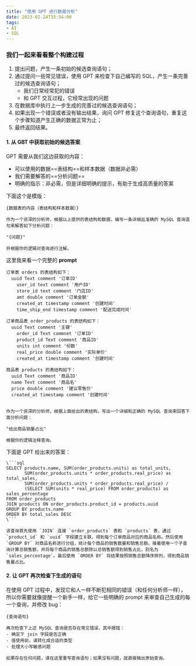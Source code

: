 ```yaml
---
title: "使用 GPT 进行数据分析"
date: 2023-02-24T15:54:00
tags:
- AI
- SQL
---
```



### 我们一起来看看整个构建过程

1. 提出问题，产生一条初始的候选查询语句；
2. 通过提问一些常见错误，使用 GPT 来检查下自己编写的 SQL，产生一条完善过的候选查询语句；
	- 我们日常经常犯的错误
	- 和 GPT 交互过程，它经常出现的问题
3. 在数据库中执行上一步生成的完善过的候选查询语句；
4. 如果出现一个错误或者没有输出结果，询问 GPT 修复这个查询语句，重复这个步骤知道产生正确的数据正常为止；
5. 最终返回结果。

#### 1. 从 GBT 中获取初始的候选答案

GPT 需要从我们这边获取的内容：
- 可以使用的数据==表结构==和样本数据（数据非必需）
- 我们需要解答的==分析问题==
- 明确的指示：非必需，但是详细明确的提示，有助于生成高质量的答案

下面这个是模版：
```
{数据表的内容（表结构和样本数据）}

作为一个资深的分析师，根据以上提供的表结构和数据，编写一条详细且准确的 MySQL 查询语句来解答如下分析问题：

"{问题}"

并根据你的逻辑对查询进行注解。
```

这里我来看一个完整的 **prompt**

```
订单表 orders 的表结构如下：
  uuid Text comment '订单ID'
    user_id text comment '用户ID'
    store_id text comment '门店ID'
    amt double comment '订单金额'
    created_at timestamp comment '创建时间'
    time_ship_end timestamp comment '配送完成时间'

订单商品表 order_products 的表结构如下：
  uuid Text comment '主键'
    order_id Text commnet '订单ID'
    product_id Text comment '商品ID'
    units int comment '份数'
    real_price double comment '实际单价'
    created_at timestamp comment '创建时间'

商品表 products 的表结构如下：
  uuid Text comment '商品ID'
  name Text comment '商品名'
  price double comment '建议零售价'
  created_at timestamp comment '创建时间'
  

作为一个资深的分析师，根据上面给出的表结构，写出一个详细和正确的 MySQL 查询来回答下面分析问题：

"给出商品销量占比"

根据你的逻辑注释查询。
```

下面是 GPT 给出来的答案：

```
\```sql
SELECT products.name, SUM(order_products.units) as total_units, 
       SUM(order_products.units * order_products.real_price) as total_sales,
       SUM(order_products.units * order_products.real_price) / 
       (SELECT SUM(units * real_price) FROM order_products) as sales_percentage
FROM order_products
JOIN products ON order_products.product_id = products.uuid
GROUP BY products.name
ORDER BY total_sales DESC
\```

该查询首先使用 `JOIN` 连接 `order_products` 表和 `products` 表，通过 `product_id` 和 `uuid` 字段建立关联，得到每个订单商品对应的商品名称。然后使用 `GROUP BY` 对商品名称进行分组，统计每个商品的销售数量和销售总额。接着使用一个子查询计算总销售额，并将每个商品的销售总额除以总销售额得到销售占比，别名为 `sales_percentage`。最后使用 `ORDER BY` 将结果按照销售总额降序排列，得到商品销售量占比。

```

#### 2. 让 GPT 再次检查下生成的语句

在使用 GPT 过程中，发现它和人一样不断犯相同的错误（和任何分析师一样），所以你需要就像提醒一个新手一样，给它一些明确的 prompt 来审查自己生成的每一个查询，并修改 bug：

```
{查询语句}

再次检查下上述 MySQL 查询是否存在常见错误，其中报错：
- 确定下 join 字段是否正确
- 值使用前，请转化成合适的类型
- 处理大小写敏感问题

如果存在任何问题，请在这里重写查询语句；如果没有问题，就直接输出原始查询。
```
